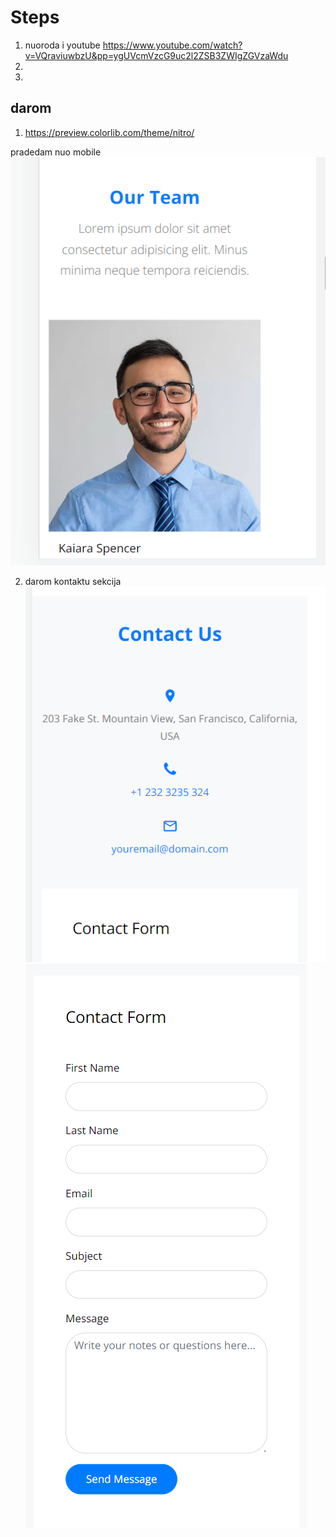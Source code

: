 # Steps

1. nuoroda i youtube https://www.youtube.com/watch?v=VQraviuwbzU&pp=ygUVcmVzcG9uc2l2ZSB3ZWIgZGVzaWdu
2.
3.

## darom

1. https://preview.colorlib.com/theme/nitro/

pradedam nuo mobile
![](assets/2023-06-15-11-13-02.png)

2. darom kontaktu sekcija
   ![](assets/2023-06-15-13-37-53.png)
   ![](assets/2023-06-15-13-37-39.png)
